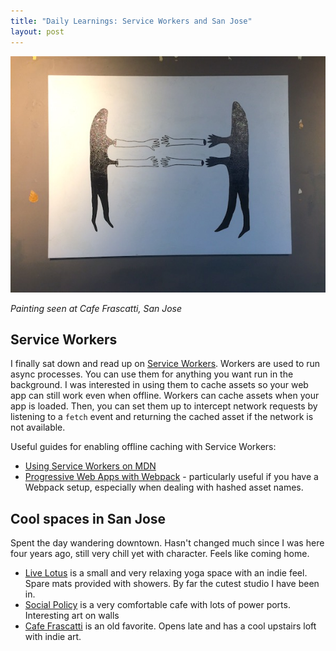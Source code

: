 ```yaml
---
title: "Daily Learnings: Service Workers and San Jose"
layout: post
---
```

![Cafe Frascatti art](/assets/images/learnings/cafe-frascatti-art.jpg)

_Painting seen at Cafe Frascatti, San Jose_

## Service Workers
I finally sat down and read up on [Service Workers](https://developer.mozilla.org/en-US/docs/Web/API/Service_Worker_API/Using_Service_Workers). Workers are used to run async processes. You can use them for anything you want run in the background. I was interested in using them to cache assets so your web app can still work even when offline. Workers can cache assets when your app is loaded. Then, you can set them up to intercept network requests by listening to a `fetch` event and returning the cached asset if the network is not available.

Useful guides for enabling offline caching with Service Workers:

* [Using Service Workers on MDN](https://developer.mozilla.org/en-US/docs/Web/API/Service_Worker_API/Using_Service_Workers)
* [Progressive Web Apps with Webpack](http://michalzalecki.com/progressive-web-apps-with-webpack/) - particularly useful if you have a Webpack setup, especially when dealing with hashed asset names.

## Cool spaces in San Jose
Spent the day wandering downtown. Hasn't changed much since I was here four years ago, still very chill yet with character. Feels like coming home.

* [Live Lotus](https://www.live-lotus.com) is a small and very relaxing yoga space with an indie feel. Spare mats provided with showers. By far the cutest studio I have been in.
* [Social Policy](https://www.yelp.com/biz/social-policy-san-jose-3) is a very comfortable cafe with lots of power ports. Interesting art on walls
* [Cafe Frascatti](http://www.caffefrascati.com/) is an old favorite. Opens late and has a cool upstairs loft with indie art.